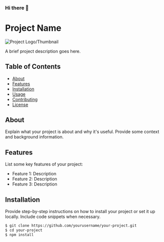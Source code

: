 ### Hi there 👋

# Project Name

![Project Logo/Thumbnail](images/logo.png)

A brief project description goes here.

## Table of Contents

- [About](#about)
- [Features](#features)
- [Installation](#installation)
- [Usage](#usage)
- [Contributing](#contributing)
- [License](#license)

## About

Explain what your project is about and why it's useful. Provide some context and background information.

## Features

List some key features of your project:

- Feature 1: Description
- Feature 2: Description
- Feature 3: Description

## Installation

Provide step-by-step instructions on how to install your project or set it up locally. Include code snippets when necessary.

```bash
$ git clone https://github.com/yourusername/your-project.git
$ cd your-project
$ npm install

